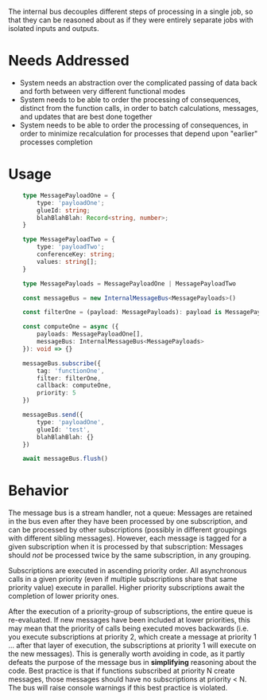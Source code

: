 The internal bus decouples different steps of processing in a single job,
so that they can be reasoned about as if they were entirely separate jobs
with isolated inputs and outputs.

Needs Addressed
===============

- System needs an abstraction over the complicated passing of data back and
forth between very different functional modes
- System needs to be able to order the processing of consequences, distinct from
the function calls, in order to batch calculations, messages, and updates that
are best done together
- System needs to be able to order the processing of consequences, in order
to minimize recalculation for processes that depend upon "earlier" processes
completion

Usage
=====

```ts
    type MessagePayloadOne = {
        type: 'payloadOne';
        glueId: string;
        blahBlahBlah: Record<string, number>;
    }

    type MessagePayloadTwo = {
        type: 'payloadTwo';
        conferenceKey: string;
        values: string[];
    }

    type MessagePayloads = MessagePayloadOne | MessagePayloadTwo

    const messageBus = new InternalMessageBus<MessagePayloads>()

    const filterOne = (payload: MessagePayloads): payload is MessagePayloadOne => (payload.type === 'payloadOne')

    const computeOne = async ({
        payloads: MessagePayloadOne[],
        messageBus: InternalMessageBus<MessagePayloads>
    }): void => {}

    messageBus.subscribe({
        tag: 'functionOne',
        filter: filterOne,
        callback: computeOne,
        priority: 5
    })

    messageBus.send({
        type: 'payloadOne',
        glueId: 'test',
        blahBlahBlah: {}
    })

    await messageBus.flush()
```

Behavior
========

The message bus is a stream handler, not a queue:  Messages are retained in the bus even after they have
been processed by one subscription, and can be processed by other subscriptions (possibly in different
groupings with different sibling messages).  However, each message is tagged for a given subscription
when it is processed by that subscription:  Messages should *not* be processed twice by the same
subscription, in any grouping.

Subscriptions are executed in ascending priority order.  All asynchronous calls in a given priority (even
if multiple subscriptions share that same priority value) execute in parallel.  Higher priority subscriptions
await the completion of lower priority ones.

After the execution of a priority-group of subscriptions, the entire queue is re-evaluated.  If new
messages have been included at lower priorities, this may mean that the priority of calls being executed
moves backwards (i.e. you execute subscriptions at priority 2, which create a message at priority 1 ...
after that layer of execution, the subscriptions at priority 1 will execute on the new messages).  This
is generally worth avoiding in code, as it partly defeats the purpose of the message bus in **simplifying**
reasoning about the code.  Best practice is that if functions subscribed at priority N create messages,
those messages should have no subscriptions at priority < N.  The bus will raise console warnings if this
best practice is violated.